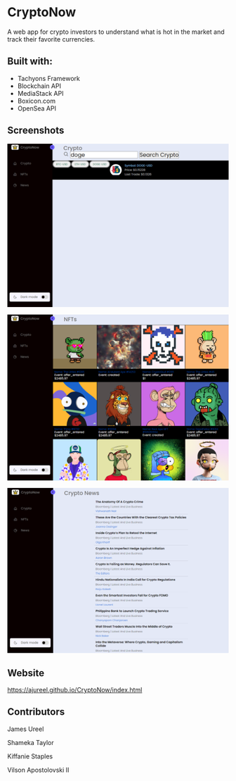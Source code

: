 # CryptoNow

A web app for crypto investors to understand what is hot in the market and track their favorite currencies.

## Built with:

- Tachyons Framework
- Blockchain API
- MediaStack API
- Boxicon.com
- OpenSea API

## Screenshots

![Screenshot](/assets/images/cryptoSearch.png)

![Screenshot](/assets/images/NFTs.png)

![Screenshot](/assets/images/cryptoNews.png)

## Website

https://ajureel.github.io/CryptoNow/index.html

## Contributors

James Ureel

Shameka Taylor

Kiffanie Staples

Vilson Apostolovski II
